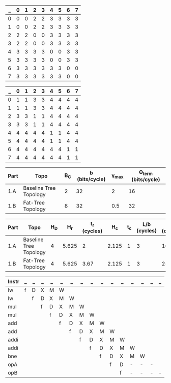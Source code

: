 
  _ | 0 | 1 | 2 | 3 | 4 | 5 | 6 | 7
----|---|---|---|---|---|---|---|---
  0 | 0 | 0 | 2 | 2 | 3 | 3 | 3 | 3 
  1 | 0 | 0 | 2 | 2 | 3 | 3 | 3 | 3 
  2 | 2 | 2 | 0 | 0 | 3 | 3 | 3 | 3 
  3 | 2 | 2 | 0 | 0 | 3 | 3 | 3 | 3 
  4 | 3 | 3 | 3 | 3 | 0 | 0 | 3 | 3 
  5 | 3 | 3 | 3 | 3 | 0 | 0 | 3 | 3 
  6 | 3 | 3 | 3 | 3 | 3 | 3 | 0 | 0 
  7 | 3 | 3 | 3 | 3 | 3 | 3 | 0 | 0 

  _ | 0 | 1 | 2 | 3 | 4 | 5 | 6 | 7
----|---|---|---|---|---|---|---|---
  0 | 1 | 1 | 3 | 3 | 4 | 4 | 4 | 4 
  1 | 1 | 1 | 3 | 3 | 4 | 4 | 4 | 4 
  2 | 3 | 3 | 1 | 1 | 4 | 4 | 4 | 4 
  3 | 3 | 3 | 1 | 1 | 4 | 4 | 4 | 4 
  4 | 4 | 4 | 4 | 4 | 1 | 1 | 4 | 4 
  5 | 4 | 4 | 4 | 4 | 1 | 1 | 4 | 4 
  6 | 4 | 4 | 4 | 4 | 4 | 4 | 1 | 1 
  7 | 4 | 4 | 4 | 4 | 4 | 4 | 1 | 1 


Part | Topo                   | B<sub>C</sub> | b (bits/cycle) | γ<sub>max</sub> | Θ<sub>term</sub> (bits/cycle)
-----|------------------------|---------------|----------------|-----------------|-----------------------------
1.A  | Baseline Tree Topology | 2             | 32             | 2               | 16                        
1.B  | Fat-Tree Topology      | 8             | 32             | 0.5             | 32                        

Part | Topo                   | H<sub>D</sub>   | H<sub>r</sub>          | t<sub>r</sub> (cycles) | H<sub>c</sub> | t<sub>c</sub> | L/b (cycles) | t<sub>0</sub> (cycles)
-----|------------------------|-----------------|------------------------|------------------------|---------------|---------------|--------------|-----------------------
1.A  | Baseline Tree Topology | 4               | 5.625                  | 2                      | 2.125         | 1             | 3            | 16.375
1.B  | Fat-Tree Topology      | 4               | 5.625                  | 3.67                   | 2.125         | 1             | 3            | 25.75


Instr | _ | _ | _ | _ | _ | _ | _ | _ | _ | _ | _ | _ | _ | _ | _ |
------|---|---|---|---|---|---|---|---|---|---|---|---|---|---|---|
lw    | f | D | X | M | W |   |   |   |   |   |   |   |   |   |   |
lw    |   | f | D | X | M | W |   |   |   |   |   |   |   |   |   |
mul   |   |   | f | D | X | M | W |   |   |   |   |   |   |   |   |
mul   |   |   |   | f | D | X | M | W |   |   |   |   |   |   |   |
add   |   |   |   |   | f | D | X | M | W |   |   |   |   |   |   |
add   |   |   |   |   |   | f | D | X | M | W |   |   |   |   |   |
addi  |   |   |   |   |   |   | f | D | X | M | W |   |   |   |   |
addi  |   |   |   |   |   |   |   | f | D | X | M | W |   |   |   |
bne   |   |   |   |   |   |   |   |   | f | D | X | M | W |   |   |
opA   |   |   |   |   |   |   |   |   |   | f | D | - | - | - |   |
opB   |   |   |   |   |   |   |   |   |   |   | f | - | - | - | - |


